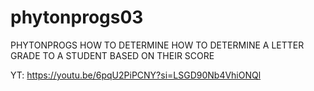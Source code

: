 # phytonprogs03
PHYTONPROGS HOW TO DETERMINE HOW TO DETERMINE A LETTER GRADE TO A STUDENT BASED ON THEIR SCORE

YT: https://youtu.be/6pqU2PiPCNY?si=LSGD90Nb4VhiONQl
